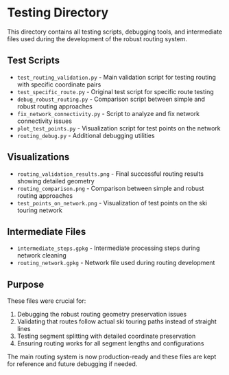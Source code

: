 # Testing Directory

This directory contains all testing scripts, debugging tools, and intermediate files used during the development of the robust routing system.

## Test Scripts
- `test_routing_validation.py` - Main validation script for testing routing with specific coordinate pairs
- `test_specific_route.py` - Original test script for specific route testing
- `debug_robust_routing.py` - Comparison script between simple and robust routing approaches
- `fix_network_connectivity.py` - Script to analyze and fix network connectivity issues
- `plot_test_points.py` - Visualization script for test points on the network
- `routing_debug.py` - Additional debugging utilities

## Visualizations
- `routing_validation_results.png` - Final successful routing results showing detailed geometry
- `routing_comparison.png` - Comparison between simple and robust routing approaches  
- `test_points_on_network.png` - Visualization of test points on the ski touring network

## Intermediate Files
- `intermediate_steps.gpkg` - Intermediate processing steps during network cleaning
- `routing_network.gpkg` - Network file used during routing development

## Purpose
These files were crucial for:
1. Debugging the robust routing geometry preservation issues
2. Validating that routes follow actual ski touring paths instead of straight lines
3. Testing segment splitting with detailed coordinate preservation
4. Ensuring routing works for all segment lengths and configurations

The main routing system is now production-ready and these files are kept for reference and future debugging if needed.
